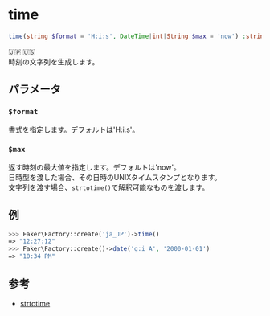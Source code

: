 # time
```php
time(string $format = 'H:i:s', DateTime|int|String $max = 'now') :string
```
:jp: :us:  
時刻の文字列を生成します。

## パラメータ
### `$format`
書式を指定します。デフォルトは'H:i:s'。

### `$max`
返す時刻の最大値を指定します。デフォルトは'now'。  
日時型を渡した場合、その日時のUNIXタイムスタンプとなります。  
文字列を渡す場合、`strtotime()`で解釈可能なものを渡します。

## 例
```php
>>> Faker\Factory::create('ja_JP')->time()
=> "12:27:12"
>>> Faker\Factory::create()->date('g:i A', '2000-01-01')
=> "10:34 PM"
```

## 参考
* [strtotime](https://www.php.net/manual/ja/function.strtotime.php)
